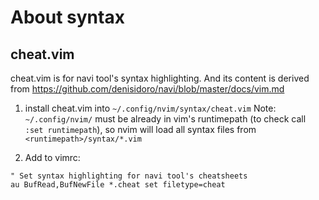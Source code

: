 # About syntax

## cheat.vim
cheat.vim is for navi tool's syntax highlighting. And its content is derived
from https://github.com/denisidoro/navi/blob/master/docs/vim.md

1) install cheat.vim into `~/.config/nvim/syntax/cheat.vim`
Note: `~/.config/nvim/` must be already in vim's runtimepath (to check call
`:set runtimepath`), so nvim will load all syntax files from
`<runtimepath>/syntax/*.vim`

2) Add to vimrc:
```
" Set syntax highlighting for navi tool's cheatsheets
au BufRead,BufNewFile *.cheat set filetype=cheat
```
